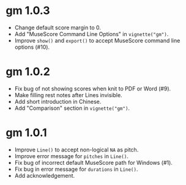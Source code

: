 # gm 1.0.3

* Change default score margin to 0.
* Add "MuseScore Command Line Options" in `vignette("gm")`.
* Improve `show()` and `export()` to accept MuseScore command line options
(#10).


# gm 1.0.2

* Fix bug of not showing scores when knit to PDF or Word (#9).
* Make filling rest notes after Lines invisible.
* Add short introduction in Chinese.
* Add "Comparison" section in `vignette("gm")`.


# gm 1.0.1

* Improve `Line()` to accept non-logical `NA` as pitch.
* Improve error message for `pitches` in `Line()`. 
* Fix bug of incorrect default MuseScore path for Windows (#1).
* Fix bug in error message for `durations` in `Line()`.
* Add acknowledgement.
